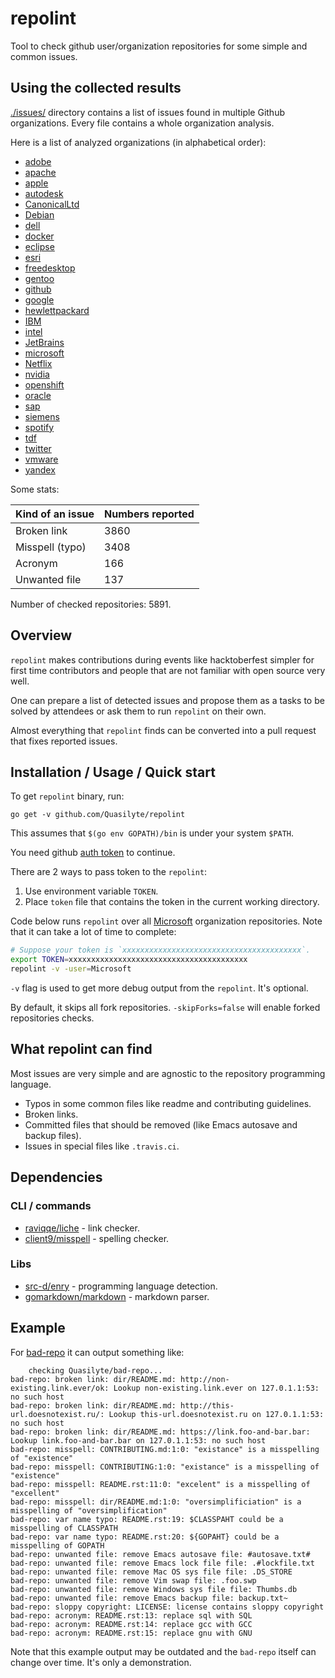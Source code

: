 # repolint

Tool to check github user/organization repositories for some simple and common issues.

## Using the collected results

[./issues/](/issues) directory contains a list of issues found in multiple Github organizations.
Every file contains a whole organization analysis.

Here is a list of analyzed organizations (in alphabetical order):

* [adobe](/issues/adobe.txt)
* [apache](/issues/apache.txt)
* [apple](/issues/apple.txt)
* [autodesk](/issues/autodesk.txt)
* [CanonicalLtd](/issues/CanonicalLtd.txt)
* [Debian](/issues/Debian.txt)
* [dell](/issues/dell.txt)
* [docker](/issues/docker.txt)
* [eclipse](/issues/eclipse.txt)
* [esri](/issues/esri.txt)
* [freedesktop](/issues/freedesktop.txt)
* [gentoo](/issues/gentoo.txt)
* [github](/issues/github.txt)
* [google](/issues/google.txt)
* [hewlettpackard](/issues/hewlettpackard.txt)
* [IBM](/issues/IBM.txt)
* [intel](/issues/intel.txt)
* [JetBrains](/issues/JetBrains.txt)
* [microsoft](/issues/microsoft.txt)
* [Netflix](/issues/Netflix.txt)
* [nvidia](/issues/nvidia.txt)
* [openshift](/issues/openshift.txt)
* [oracle](/issues/oracle.txt)
* [sap](/issues/sap.txt)
* [siemens](/issues/siemens.txt)
* [spotify](/issues/spotify.txt)
* [tdf](/issues/tdf.txt)
* [twitter](/issues/twitter.txt)
* [vmware](/issues/vmware.txt)
* [yandex](/issues/yandex.txt)


Some stats:

| Kind of an issue | Numbers reported |
| --- | --- |
| Broken link | 3860 |
| Misspell (typo) | 3408 |
| Acronym | 166 |
| Unwanted file | 137 |

Number of checked repositories: 5891.

## Overview

`repolint` makes contributions during events like hacktoberfest simpler
for first time contributors and people that are not familiar with open source very well.

One can prepare a list of detected issues and propose them as a tasks to be solved
by attendees or ask them to run `repolint` on their own.

Almost everything that `repolint` finds can be converted into a pull request
that fixes reported issues.

## Installation / Usage / Quick start

To get `repolint` binary, run:

```
go get -v github.com/Quasilyte/repolint
```

This assumes that `$(go env GOPATH)/bin` is under your system `$PATH`.

You need github [auth token](https://github.com/settings/tokens) to continue.

There are 2 ways to pass token to the `repolint`:

1. Use environment variable `TOKEN`.
2. Place `token` file that contains the token in the current working directory.

Code below runs `repolint` over all [Microsoft](https://github.com/Microsoft) organization
repositories. Note that it can take a lot of time to complete:

```bash
# Suppose your token is `xxxxxxxxxxxxxxxxxxxxxxxxxxxxxxxxxxxxxxxx`.
export TOKEN=xxxxxxxxxxxxxxxxxxxxxxxxxxxxxxxxxxxxxxxx
repolint -v -user=Microsoft
```

`-v` flag is used to get more debug output from the `repolint`. It's optional.

By default, it skips all fork repositories. `-skipForks=false` will enable forked repositories checks.

## What repolint can find

Most issues are very simple and are agnostic to the repository programming language.

* Typos in some common files like readme and contributing guidelines.
* Broken links.
* Committed files that should be removed (like Emacs autosave and backup files).
* Issues in special files like `.travis.ci`.

## Dependencies

### CLI / commands

* [raviqqe/liche](https://github.com/raviqqe/liche) - link checker.
* [client9/misspell](https://github.com/client9/misspell/) - spelling checker.

### Libs

* [src-d/enry](https://github.com/src-d/enry) - programming language detection.
* [gomarkdown/markdown](https://github.com/gomarkdown/markdown) - markdown parser.

## Example

For [bad-repo](https://github.com/Quasilyte/bad-repo) it can output something like:

```
	checking Quasilyte/bad-repo...
bad-repo: broken link: dir/README.md: http://non-existing.link.ever/ok: Lookup non-existing.link.ever on 127.0.1.1:53: no such host
bad-repo: broken link: dir/README.md: http://this-url.doesnotexist.ru/: Lookup this-url.doesnotexist.ru on 127.0.1.1:53: no such host
bad-repo: broken link: dir/README.md: https://link.foo-and-bar.bar: Lookup link.foo-and-bar.bar on 127.0.1.1:53: no such host
bad-repo: misspell: CONTRIBUTING.md:1:0: "existance" is a misspelling of "existence"
bad-repo: misspell: CONTRIBUTING:1:0: "existance" is a misspelling of "existence"
bad-repo: misspell: README.rst:11:0: "excelent" is a misspelling of "excellent"
bad-repo: misspell: dir/README.md:1:0: "oversimplificiation" is a misspelling of "oversimplification"
bad-repo: var name typo: README.rst:19: $CLASSPAHT could be a misspelling of CLASSPATH
bad-repo: var name typo: README.rst:20: ${GOPAHT} could be a misspelling of GOPATH
bad-repo: unwanted file: remove Emacs autosave file: #autosave.txt#
bad-repo: unwanted file: remove Emacs lock file file: .#lockfile.txt
bad-repo: unwanted file: remove Mac OS sys file file: .DS_STORE
bad-repo: unwanted file: remove Vim swap file: .foo.swp
bad-repo: unwanted file: remove Windows sys file file: Thumbs.db
bad-repo: unwanted file: remove Emacs backup file: backup.txt~
bad-repo: sloppy copyright: LICENSE: license contains sloppy copyright
bad-repo: acronym: README.rst:13: replace sql with SQL
bad-repo: acronym: README.rst:14: replace gcc with GCC
bad-repo: acronym: README.rst:15: replace gnu with GNU
```

Note that this example output may be outdated and the `bad-repo`
itself can change over time. It's only a demonstration.
